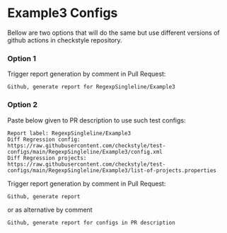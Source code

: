 # Example3 Configs

Bellow are two options that will do the same but use different versions
of github actions in checkstyle repository.


### Option 1
Trigger report generation by comment in Pull Request:
```
Github, generate report for RegexpSingleline/Example3
```

### Option 2

Paste below given to PR description to use such test configs:
```
Report label: RegexpSingleline/Example3
Diff Regression config: https://raw.githubusercontent.com/checkstyle/test-configs/main/RegexpSingleline/Example3/config.xml
Diff Regression projects: https://raw.githubusercontent.com/checkstyle/test-configs/main/RegexpSingleline/Example3/list-of-projects.properties
```

Trigger report generation by comment in Pull Request:
```
Github, generate report
```
or as alternative by comment
```
Github, generate report for configs in PR description
```
